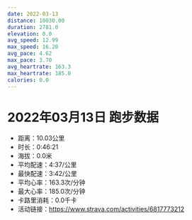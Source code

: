 ```yaml
---
date: 2022-03-13
distance: 10030.00
duration: 2781.0
elevation: 0.0
avg_speed: 12.99
max_speed: 16.20
avg_pace: 4.62
max_pace: 3.70
avg_heartrate: 163.3
max_heartrate: 185.0
calories: 0.0
---
```


# 2022年03月13日 跑步数据

- 距离：10.03公里
- 时长：0:46:21
- 海拔：0.0米
- 平均配速：4:37/公里
- 最快配速：3:42/公里
- 平均心率：163.3次/分钟
- 最大心率：185.0次/分钟
- 卡路里消耗：0.0千卡
- 活动链接：https://www.strava.com/activities/6817773212
